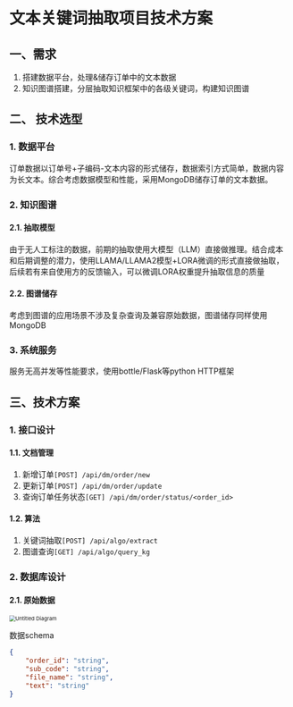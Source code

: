 # 文本关键词抽取项目技术方案

## 一、需求

1. 搭建数据平台，处理&储存订单中的文本数据
2. 知识图谱搭建，分层抽取知识框架中的各级关键词，构建知识图谱

## 二、 技术选型

### 1. 数据平台

订单数据以订单号+子编码-文本内容的形式储存，数据索引方式简单，数据内容为长文本。综合考虑数据模型和性能，采用MongoDB储存订单的文本数据。

### 2. 知识图谱

#### 2.1. 抽取模型

由于无人工标注的数据，前期的抽取使用大模型（LLM）直接做推理。结合成本和后期调整的潜力，使用LLAMA/LLAMA2模型+LORA微调的形式直接做抽取，后续若有来自使用方的反馈输入，可以微调LORA权重提升抽取信息的质量

#### 2.2. 图谱储存

考虑到图谱的应用场景不涉及复杂查询及兼容原始数据，图谱储存同样使用MongoDB

### 3. 系统服务

服务无高并发等性能要求，使用bottle/Flask等python HTTP框架

## 三、技术方案

### 1. 接口设计

#### 1.1. 文档管理

1. 新增订单`[POST] /api/dm/order/new`
2. 更新订单`[POST] /api/dm/order/update`
3. 查询订单任务状态`[GET] /api/dm/order/status/<order_id>`

#### 1.2. 算法

1. 关键词抽取`[POST] /api/algo/extract`
2. 图谱查询`[GET] /api/algo/query_kg`

### 2. 数据库设计

#### 2.1. 原始数据

<img src="C:\Users\Clown\Desktop\Untitled Diagram.png" alt="Untitled Diagram" style="zoom:67%;" />

数据schema

```json
{
	"order_id": "string", 
	"sub_code": "string",
	"file_name": "string",
    "text": "string"
}
```



